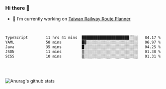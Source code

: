 ### Hi there 👋

- 🔭 I’m currently working on [Taiwan Railway Route Planner](https://github.com/Taiwan-Railway-Route-Planner)

<br/>

<!--START_SECTION:waka-->

```txt
TypeScript        11 hrs 41 mins  █████████████████████░░░░   84.17 %
YAML              58 mins         █▓░░░░░░░░░░░░░░░░░░░░░░░   06.97 %
Java              35 mins         █░░░░░░░░░░░░░░░░░░░░░░░░   04.25 %
JSON              11 mins         ▒░░░░░░░░░░░░░░░░░░░░░░░░   01.38 %
SCSS              10 mins         ▒░░░░░░░░░░░░░░░░░░░░░░░░   01.31 %
```

<!--END_SECTION:waka-->

<br/>
<br/>

![Anurag's github stats](https://github-readme-stats.vercel.app/api?username=DepickereSven&show_icons=true&theme=tokyonight)



<!--
**DepickereSven/DepickereSven** is a ✨ _special_ ✨ repository because its `README.md` (this file) appears on your GitHub profile.

Here are some ideas to get you started:

- 🔭 I’m currently working on ...
- 🌱 I’m currently learning ...
- 👯 I’m looking to collaborate on ...
- 🤔 I’m looking for help with ...
- 💬 Ask me about ...
- 📫 How to reach me: ...
- 😄 Pronouns: ...
- ⚡ Fun fact: ...
-->
